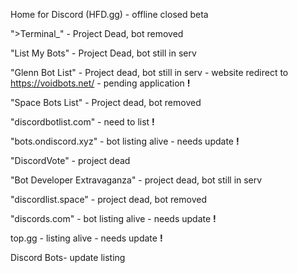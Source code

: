 Home for Discord (HFD.gg) - offline closed beta

">Terminal_" - Project Dead, bot removed

"List My Bots" - Project Dead, bot still in serv

"Glenn Bot List" - Project dead, bot still in serv
    - website redirect to https://voidbots.net/ - pending application **!**

"Space Bots List" - Project dead, bot removed

"discordbotlist.com" - need to list **!**

"bots.ondiscord.xyz" - bot listing alive - needs update **!**

"DiscordVote" - project dead

"Bot Developer Extravaganza" - project dead, bot still in serv

"discordlist.space" - project dead, bot removed

"discords.com" - bot listing alive - needs update **!**

top.gg - listing alive - needs update **!**

Discord Bots-  update listing